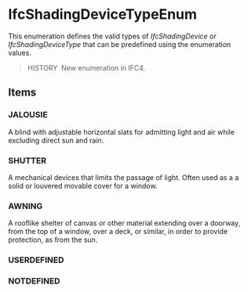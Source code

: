 # IfcShadingDeviceTypeEnum

This enumeration defines the valid types of _IfcShadingDevice_ or _IfcShadingDeviceType_ that can be predefined using the enumeration values.

> HISTORY&nbsp; New enumeration in IFC4.

## Items

### JALOUSIE
A blind with adjustable horizontal slats for admitting light and air while excluding direct sun and rain.

### SHUTTER
A mechanical devices that limits the passage of light. Often used as a a solid or louvered movable cover for a window.

### AWNING
A rooflike shelter of canvas or other material extending over a doorway, from the top of a window, over a deck, or similar, in order to provide protection, as from the sun.

### USERDEFINED


### NOTDEFINED

